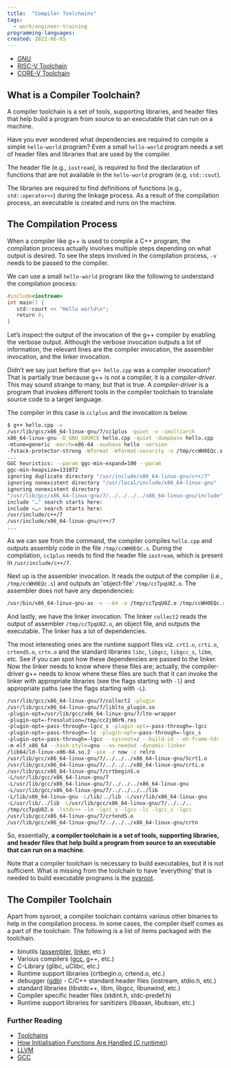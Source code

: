 ```yaml
---
title:  "Compiler Toolchains"
tags:
  - work/engineer-training 
programming-languages:
created: 2022-06-05
---
```

- [GNU](notes/general/gnu.md)
- [RISC-V Toolchain](notes/general/riscv-toolchain.md)
- [CORE-V Toolchain](notes/private/work/projects/corev/corev-toolchain.md)

## What is a Compiler Toolchain?
A compiler toolchain is a set of tools, supporting libraries, and header files that help build a program from source to an executable that can run on a machine.

Have you ever wondered what dependencies are required to compile a simple `hello-world` program? Even a small `hello-world` program needs a set of header files and libraries that are used by the compiler. 

The header file (e.g., `iostream`), is required to find the declaration of functions that are not available in the `hello-world` program (e.g, `std::cout`). 

The libraries are required to find definitions of functions (e.g., `std::operator<<`) during the linkage process. As a result of the compilation process, an executable is created and runs on the machine.

## The Compilation Process
When a compiler like g++ is used to compile a C++ program, the compilation process actually involves multiple steps depending on what output is desired. To see the steps involved in the compilation process, `-v` needs to be passed to the compiler. 

We can use a small `hello-world` program like the following to understand the compilation process:

```c
#include<iostream>  
int main() {  
   std::court << "Hello world\n";  
   return 0;  
}
```

Let’s inspect the output of the invocation of the g++ compiler by enabling the verbose output. Although the verbose invocation outputs a lot of information, the relevant lines are the compiler invocation, the assembler invocation, and the linker invocation. 

Didn’t we say just before that `g++ hello.cpp` was a compiler invocation? That is partially true because g++ is not a compiler, it is a _compiler-driver_. This may sound strange to many, but that is true. A _compiler-driver_ is a program that invokes different tools in the compiler toolchain to translate source code to a target language.

The compiler in this case is `cclplus` and the invocation is below.

```bash
$ g++ hello.cpp -v  
/usr/lib/gcc/x86_64-linux-gnu/7/cc1plus -quiet -v -imultiarch  
x86_64-linux-gnu -D_GNU_SOURCE hello.cpp -quiet -dumpbase hello.cpp  
-mtune=generic -march=x86-64 -auxbase hello -version  
-fstack-protector-strong -Wformat -Wformat-security -o /tmp/ccWH0EQc.s  
...  
GGC heuristics: --param ggc-min-expand=100 --param  
ggc-min-heapsize=131072  
ignoring duplicate directory "/usr/include/x86_64-linux-gnu/c++/7"  
ignoring nonexistent directory "/usr/local/include/x86_64-linux-gnu"  
ignoring nonexistent directory  
"/usr/lib/gcc/x86_64-linux-gnu/7/../../../../x86_64-linux-gnu/include"  
include "…" search starts here:  
include <…> search starts here:  
/usr/include/c++/7  
/usr/include/x86_64-linux-gnu/c++/7  
...
```

As we can see from the command, the compiler compiles `hello.cpp` and outputs assembly code in the file `/tmp/ccWH0EQc.s`. During the compilation, `cc1plus` needs to find the header file `iostream`, which is present in `/usr/include/c++/7`.

Next up is the assembler invocation. It reads the output of the compiler (i.e., `/tmp/ccWH0EQc.s`) and outputs an 'object-file' `/tmp/ccTpqU8Z.o`. The assembler does not have any dependencies:

```bash
/usr/bin/x86_64-linux-gnu-as -v --64 -o /tmp/ccTpqU8Z.o /tmp/ccWH0EQc.s**
```

And lastly, we have the linker invocation. The linker `collect2` reads the output of assembler `/tmp/ccTpqU8Z.o`, an object file, and outputs the executable. The linker has a lot of dependencies. 

The most interesting ones are the runtime support files viz. `crt1.o`, `crti.o`, `crtendS.o`, `crtn.o` and the standard libraries `libc`, `libgcc`, `libgcc_s`, `libm`, etc. See if you can spot how these dependencies are passed to the linker. Now the linker needs to know where these files are; actually, the compiler-driver g++ needs to know where these files are such that it can invoke the linker with appropriate libraries (see the flags starting with `-l`) and appropriate paths (see the flags starting with `-L`).

```bash
/usr/lib/gcc/x86_64-linux-gnu/7/collect2 -plugin
/usr/lib/gcc/x86_64-linux-gnu/7/liblto_plugin.so
-plugin-opt=/usr/lib/gcc/x86_64-linux-gnu/7/lto-wrapper
-plugin-opt=-fresolution=/tmp/cc2j00rN.res
-plugin-opt=-pass-through=-lgcc_s -plugin-opt=-pass-through=-lgcc
-plugin-opt=-pass-through=-lc -plugin-opt=-pass-through=-lgcc_s
-plugin-opt=-pass-through=-lgcc --sysroot=/ --build-id --eh-frame-hdr
-m elf_x86_64 --hash-style=gnu --as-needed -dynamic-linker
/lib64/ld-linux-x86-64.so.2 -pie -z now -z relro
/usr/lib/gcc/x86_64-linux-gnu/7/../../../x86_64-linux-gnu/Scrt1.o
/usr/lib/gcc/x86_64-linux-gnu/7/../../../x86_64-linux-gnu/crti.o
/usr/lib/gcc/x86_64-linux-gnu/7/crtbeginS.o
-L/usr/lib/gcc/x86_64-linux-gnu/7
-L/usr/lib/gcc/x86_64-linux-gnu/7/../../../x86_64-linux-gnu
-L/usr/lib/gcc/x86_64-linux-gnu/7/../../../../lib
-L/lib/x86_64-linux-gnu -L/lib/../lib -L/usr/lib/x86_64-linux-gnu
-L/usr/lib/../lib -L/usr/lib/gcc/x86_64-linux-gnu/7/../../..
/tmp/ccTpqU8Z.o -lstdc++ -lm -lgcc_s -lgcc -lc -lgcc_s -lgcc
/usr/lib/gcc/x86_64-linux-gnu/7/crtendS.o
/usr/lib/gcc/x86_64-linux-gnu/7/../../../x86_64-linux-gnu/crtn
```

So, essentially, **a compiler toolchain is a set of tools, supporting libraries, and header files that help build a program from source to an executable that can run on a machine**. 

Note that a compiler toolchain is necessary to build executables, but it is not sufficient. What is missing from the toolchain to have 'everything' that is needed to build executable programs is the [sysroot](notes/private/work/sysroot.md).

## The Compiler Toolchain
Apart from sysroot, a compiler toolchain contains various other binaries to help in the compilation process. In some cases, the compiler itself comes as a part of the toolchain. The following is a list of items packaged with the toolchain.

- binutils ([assembler](notes/private/work/riscv-assembler-reference.md), [linker](notes/private/work/linker.md), etc.)  
- Various compilers ([gcc](notes/general/gcc.md), g++, etc.)  
- C-Library (glibc, uClibc, etc.)  
- Runtime support libraries (crtbegin.o, crtend.o, etc.)  
- debugger ([gdb](notes/private/work/gdb.md)) - C/C++ standard header files (iostream, stdio.h, etc.)  
- standard libraries (libstdc++, libm, libgcc, libunwind, etc.)  
- Compiler specific header files (stdint.h, stdc-predef.h)  
- Runtime support libraries for sanitizers (libasan, libubsan, etc.)

### Further Reading
-   [Toolchains](https://elinux.org/Toolchains)
-   [How Initialisation Functions Are Handled (C runtime)](C%20runtime))
- [LLVM](notes/general/llvm.md)
- [GCC](notes/general/gcc.md)